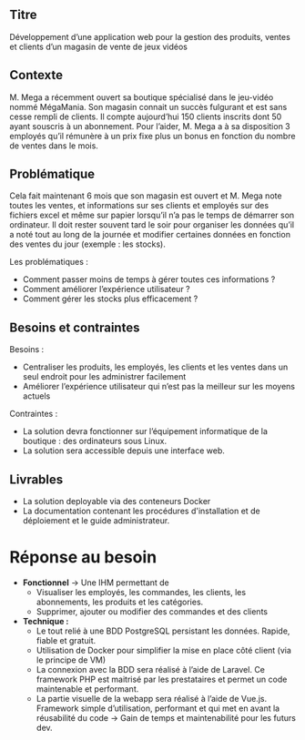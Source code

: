 ## Titre

Développement d’une application web pour la gestion des produits, ventes et clients d’un magasin de vente de jeux vidéos

## Contexte

M. Mega a récemment ouvert sa boutique spécialisé dans le jeu-vidéo nommé MégaMania. Son magasin connait un succès fulgurant et est sans cesse rempli de clients. Il compte aujourd’hui 150 clients inscrits dont 50 ayant souscris à un abonnement. Pour l’aider, M. Mega a à sa disposition 3 employés qu’il rémunère à un prix fixe plus un bonus en fonction du nombre de ventes dans le mois.

## Problématique

Cela fait maintenant 6 mois que son magasin est ouvert et M. Mega note toutes les ventes, et informations sur ses clients et employés sur des fichiers excel et même sur papier lorsqu’il n’a pas le temps de démarrer son ordinateur. Il doit rester souvent tard le soir pour organiser les données qu’il a noté tout au long de la journée et modifier certaines données en fonction des ventes du jour (exemple : les stocks).

Les problématiques :

- Comment passer moins de temps à gérer toutes ces informations ?
- Comment améliorer l’expérience utilisateur ?
- Comment gérer les stocks plus efficacement ?



## Besoins et contraintes

Besoins :

- Centraliser les produits, les employés, les clients et les ventes dans un seul endroit pour les administrer facilement
- Améliorer l’expérience utilisateur qui n’est pas la meilleur sur les moyens actuels

Contraintes :

- La solution devra fonctionner sur l’équipement informatique de la boutique : des ordinateurs sous Linux.
- La solution sera accessible depuis une interface web.

## Livrables

- La solution deployable via des conteneurs Docker
- La documentation contenant les procédures d'installation et de déploiement et le guide administrateur.

# Réponse au besoin

- **Fonctionnel** → Une IHM permettant de
    - Visualiser les employés, les commandes, les clients, les abonnements, les produits et les catégories.
    - Supprimer, ajouter ou modifier des commandes et des clients
- **Technique :**
    - Le tout relié à une BDD PostgreSQL persistant les données. Rapide, fiable et gratuit.
    - Utilisation de Docker pour simplifier la mise en place côté client (via le principe de VM)
    - La connexion avec la BDD sera réalisé à l’aide de Laravel. Ce framework PHP est maitrisé par les prestataires et permet un code maintenable et performant.
    - La partie visuelle de la webapp sera réalisé à l’aide de Vue.js. Framework simple d’utilisation, performant et qui met en avant la réusabilité du code → Gain de temps et maintenabilité pour les futurs dev.